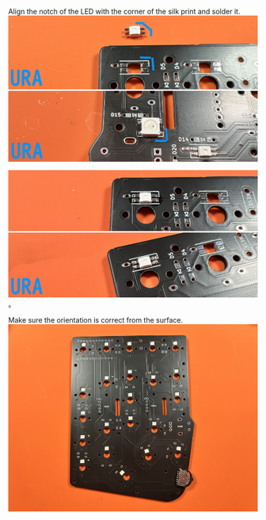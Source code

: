 Align the notch of the LED with the corner of the silk print and solder it.  
![](img/IMG_5096.jpg)    
![](img/IMG_5099.jpg)    
    
![](img/IMG_5097.jpg)     
![](img/IMG_5098.jpg)    。  

Make sure the orientation is correct from the surface.
![](img/IMG_5100.jpg)  

